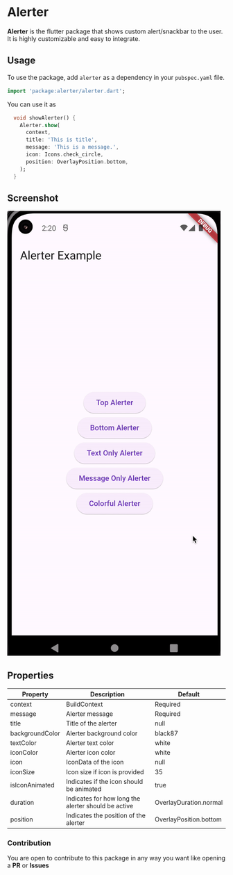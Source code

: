 # Alerter
**Alerter** is the flutter package that shows custom alert/snackbar to the user. It is highly customizable and easy to integrate.  


## Usage

To use the package, add `alerter` as a dependency in your `pubspec.yaml` file.

```dart
import 'package:alerter/alerter.dart';
```

You can use it as

```dart
  void showAlerter() {
    Alerter.show(
      context,
      title: 'This is title',
      message: 'This is a message.',
      icon: Icons.check_circle,
      position: OverlayPosition.bottom,
    );
  }
```


## Screenshot
![alerter](screenshots/alerter.gif)


## Properties

Property | Description | Default
--------|------------|------------
context | BuildContext | Required
message | Alerter message | Required
title | Title of the alerter | null
backgroundColor | Alerter background color | black87
textColor | Alerter text color | white
iconColor | Alerter icon color | white
icon | IconData of the icon | null
iconSize  | Icon size if icon is provided | 35
isIconAnimated | Indicates if the icon should be animated  |  true
duration  |  Indicates for how long the alerter should be active  |  OverlayDuration.normal
position  |  Indicates the position of the alerter  |  OverlayPosition.bottom


### Contribution
You are open to contribute to this package in any way you want like opening a **PR** or **Issues**

